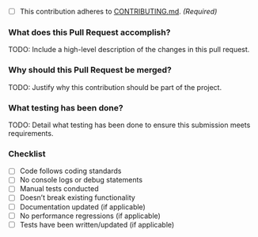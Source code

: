 <!-- TODO: Mark the following with an 'x' as applicable -->
- [ ] This contribution adheres to [CONTRIBUTING.md](https://github.com/ni/spec-server-proxy/blob/main/CONTRIBUTING.md). _(Required)_

### What does this Pull Request accomplish?

TODO: Include a high-level description of the changes in this pull request.

### Why should this Pull Request be merged?

TODO: Justify why this contribution should be part of the project.

### What testing has been done?

TODO: Detail what testing has been done to ensure this submission meets requirements.

### Checklist
- [ ] Code follows coding standards
- [ ] No console logs or debug statements
- [ ] Manual tests conducted
- [ ] Doesn’t break existing functionality
- [ ] Documentation updated (if applicable)
- [ ] No performance regressions (if applicable)
- [ ] Tests have been written/updated (if applicable)